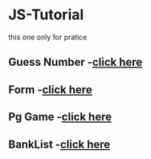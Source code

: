 # JS-Tutorial
this one only for pratice
## Guess Number  -<a href='https://guess-number-dharma.netlify.app/'>click here</a>
## Form  -<a href='https://form-dharma.netlify.app/'>click here</a>
## Pg Game  -<a href='https://pig-game-dharma.netlify.app/'>click here</a>
## BankList  -<a href='https://banklist-demo.netlify.app/'>click here</a>
